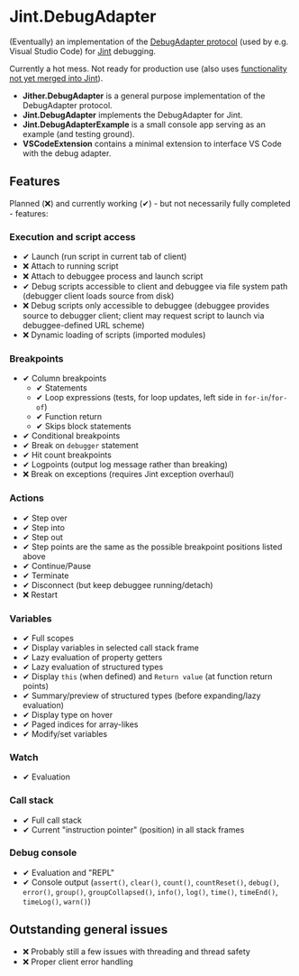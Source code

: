 Jint.DebugAdapter
=================
(Eventually) an implementation of the [DebugAdapter protocol](https://microsoft.github.io/debug-adapter-protocol/) (used by e.g. Visual Studio Code) for [Jint](https://github.com/sebastienros/jint) debugging.

Currently a hot mess. Not ready for production use (also uses [functionality not yet merged into Jint](https://github.com/Jither/jint/tree/debugger-improvements-5)).

* __Jither.DebugAdapter__ is a general purpose implementation of the DebugAdapter protocol.
* __Jint.DebugAdapter__ implements the DebugAdapter for Jint.
* __Jint.DebugAdapterExample__ is a small console app serving as an example (and testing ground).
* __VSCodeExtension__ contains a minimal extension to interface VS Code with the debug adapter.

Features
--------
Planned (❌) and currently working (✔) - but not necessarily fully completed - features:

### Execution and script access
- ✔ Launch (run script in current tab of client)
- ❌ Attach to running script
- ❌ Attach to debuggee process and launch script
- ✔ Debug scripts accessible to client and debuggee via file system path (debugger client loads source from disk)
- ❌ Debug scripts only accessible to debuggee (debuggee provides source to debugger client; client may request script to launch via debuggee-defined URL scheme)
- ❌ Dynamic loading of scripts (imported modules)

### Breakpoints
- ✔ Column breakpoints
  - ✔ Statements
  - ✔ Loop expressions (tests, for loop updates, left side in `for-in`/`for-of`)
  - ✔ Function return
  - ✔ Skips block statements
- ✔ Conditional breakpoints
- ✔ Break on `debugger` statement
- ✔ Hit count breakpoints
- ✔ Logpoints (output log message rather than breaking)
- ❌ Break on exceptions (requires Jint exception overhaul)

### Actions
- ✔ Step over
- ✔ Step into
- ✔ Step out
- ✔ Step points are the same as the possible breakpoint positions listed above
- ✔ Continue/Pause
- ✔ Terminate
- ✔ Disconnect (but keep debuggee running/detach)
- ❌ Restart

### Variables
- ✔ Full scopes
- ✔ Display variables in selected call stack frame
- ✔ Lazy evaluation of property getters
- ✔ Lazy evaluation of structured types
- ✔ Display `this` (when defined) and `Return value` (at function return points)
- ✔ Summary/preview of structured types (before expanding/lazy evaluation)
- ✔ Display type on hover
- ✔ Paged indices for array-likes
- ✔ Modify/set variables

### Watch
- ✔ Evaluation

### Call stack
- ✔ Full call stack
- ✔ Current "instruction pointer" (position) in all stack frames

### Debug console
- ✔ Evaluation and "REPL"
- ✔ Console output (`assert()`, `clear()`, `count()`, `countReset()`, `debug()`, `error()`, `group()`, `groupCollapsed()`, `info()`, `log()`, `time()`, `timeEnd()`, `timeLog()`, `warn()`)

Outstanding general issues
--------------------------
- ❌ Probably still a few issues with threading and thread safety
- ❌ Proper client error handling
